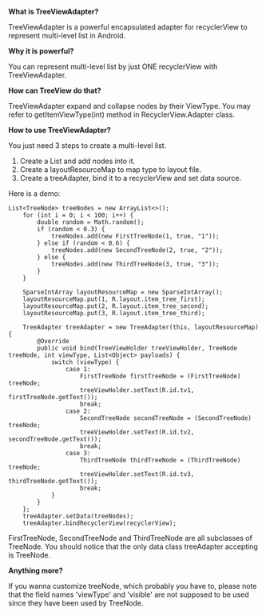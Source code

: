 **What is TreeViewAdapter?**

TreeViewAdapter is a powerful encapsulated adapter for recyclerView to represent multi-level list in Android.

**Why it is powerful?**

You can represent multi-level list by just ONE recyclerView with TreeViewAdapter.

**How can TreeView do that?**

TreeViewAdapter expand and collapse nodes by their ViewType. 
You may refer to getItemViewType(int) method in RecyclerView.Adapter class. 

**How to use TreeViewAdapter?**

You just need 3 steps to create a multi-level list.

1. Create a List and add nodes into it.
2. Create a layoutResourceMap to map type to layout file.
3. Create a treeAdapter, bind it to a recyclerView and set data source.

Here is a demo:

    List<TreeNode> treeNodes = new ArrayList<>();
        for (int i = 0; i < 100; i++) {
            double random = Math.random();
            if (random < 0.3) {
                treeNodes.add(new FirstTreeNode(1, true, "1"));
            } else if (random < 0.6) {
                treeNodes.add(new SecondTreeNode(2, true, "2"));
            } else {
                treeNodes.add(new ThirdTreeNode(3, true, "3"));
            }
        }

        SparseIntArray layoutResourceMap = new SparseIntArray();
        layoutResourceMap.put(1, R.layout.item_tree_first);
        layoutResourceMap.put(2, R.layout.item_tree_second);
        layoutResourceMap.put(3, R.layout.item_tree_third);

        TreeAdapter treeAdapter = new TreeAdapter(this, layoutResourceMap) {
            @Override
            public void bind(TreeViewHolder treeViewHolder, TreeNode treeNode, int viewType, List<Object> payloads) {
                switch (viewType) {
                    case 1:
                        FirstTreeNode firstTreeNode = (FirstTreeNode) treeNode;
                        treeViewHolder.setText(R.id.tv1, firstTreeNode.getText());
                        break;
                    case 2:
                        SecondTreeNode secondTreeNode = (SecondTreeNode) treeNode;
                        treeViewHolder.setText(R.id.tv2, secondTreeNode.getText());
                        break;
                    case 3:
                        ThirdTreeNode thirdTreeNode = (ThirdTreeNode) treeNode;
                        treeViewHolder.setText(R.id.tv3, thirdTreeNode.getText());
                        break;
                }
            }
        };
        treeAdapter.setData(treeNodes);
        treeAdapter.bindRecyclerView(recyclerView);

FirstTreeNode, SecondTreeNode and ThirdTreeNode are all subclasses of TreeNode. 
You should notice that the only data class treeAdapter accepting is TreeNode. 

**Anything more?**

If you wanna customize treeNode, which probably you have to, please note that the field names 'viewType' and 'visible'
are not supposed to be used since they have been used by TreeNode.